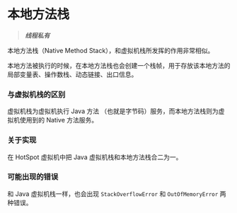 # 本地方法栈

> ***线程私有***

本地方法栈（Native Method Stack），和虚拟机栈所发挥的作用非常相似。

本地方法被执行的时候，在本地方法栈也会创建一个栈帧，用于存放该本地方法的局部变量表、操作数栈、动态链接、出口信息。


### 与虚拟机栈的区别

虚拟机栈为虚拟机执行 Java 方法 （也就是字节码）服务，而本地方法栈则为虚拟机使用到的 Native 方法服务。


### 关于实现

在 HotSpot 虚拟机中把 Java 虚拟机栈和本地方法栈合二为一。


### 可能出现的错误

和 Java 虚拟机栈一样，也会出现 `StackOverflowError` 和 `OutOfMemoryError` 两种错误。